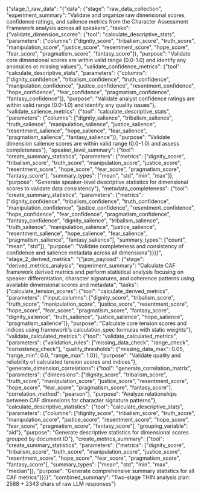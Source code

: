 {"stage_1_raw_data": "{\"data\": {\"stage\": \"raw_data_collection\", \"experiment_summary\": \"Validate and organize raw dimensional scores, confidence ratings, and salience metrics from the Character Assessment Framework analysis across all speakers\", \"tasks\": {\"validate_dimension_scores\": {\"tool\": \"calculate_descriptive_stats\", \"parameters\": {\"columns\": [\"dignity_score\", \"tribalism_score\", \"truth_score\", \"manipulation_score\", \"justice_score\", \"resentment_score\", \"hope_score\", \"fear_score\", \"pragmatism_score\", \"fantasy_score\"]}, \"purpose\": \"Validate core dimensional scores are within valid range (0.0-1.0) and identify any anomalies or missing values\"}, \"validate_confidence_metrics\": {\"tool\": \"calculate_descriptive_stats\", \"parameters\": {\"columns\": [\"dignity_confidence\", \"tribalism_confidence\", \"truth_confidence\", \"manipulation_confidence\", \"justice_confidence\", \"resentment_confidence\", \"hope_confidence\", \"fear_confidence\", \"pragmatism_confidence\", \"fantasy_confidence\"]}, \"purpose\": \"Validate analyst confidence ratings are within valid range (0.0-1.0) and identify any quality issues\"}, \"validate_salience_metrics\": {\"tool\": \"calculate_descriptive_stats\", \"parameters\": {\"columns\": [\"dignity_salience\", \"tribalism_salience\", \"truth_salience\", \"manipulation_salience\", \"justice_salience\", \"resentment_salience\", \"hope_salience\", \"fear_salience\", \"pragmatism_salience\", \"fantasy_salience\"]}, \"purpose\": \"Validate dimension salience scores are within valid range (0.0-1.0) and assess completeness\"}, \"speaker_level_summary\": {\"tool\": \"create_summary_statistics\", \"parameters\": {\"metrics\": [\"dignity_score\", \"tribalism_score\", \"truth_score\", \"manipulation_score\", \"justice_score\", \"resentment_score\", \"hope_score\", \"fear_score\", \"pragmatism_score\", \"fantasy_score\"], \"summary_types\": [\"mean\", \"std\", \"min\", \"max\"]}, \"purpose\": \"Generate speaker-level descriptive statistics for dimensional scores to validate data consistency\"}, \"metadata_completeness\": {\"tool\": \"create_summary_statistics\", \"parameters\": {\"metrics\": [\"dignity_confidence\", \"tribalism_confidence\", \"truth_confidence\", \"manipulation_confidence\", \"justice_confidence\", \"resentment_confidence\", \"hope_confidence\", \"fear_confidence\", \"pragmatism_confidence\", \"fantasy_confidence\", \"dignity_salience\", \"tribalism_salience\", \"truth_salience\", \"manipulation_salience\", \"justice_salience\", \"resentment_salience\", \"hope_salience\", \"fear_salience\", \"pragmatism_salience\", \"fantasy_salience\"], \"summary_types\": [\"count\", \"mean\", \"std\"]}, \"purpose\": \"Validate completeness and consistency of confidence and salience metadata across all dimensions\"}}}}", "stage_2_derived_metrics": "{\"json_payload\": {\"stage\": \"derived_metrics_analysis\", \"experiment_summary\": \"Calculate CAF framework derived metrics and perform statistical analysis focusing on speaker differentiation, character signatures, and coherence patterns using available dimensional scores and metadata\", \"tasks\": {\"calculate_tension_scores\": {\"tool\": \"calculate_derived_metrics\", \"parameters\": {\"input_columns\": [\"dignity_score\", \"tribalism_score\", \"truth_score\", \"manipulation_score\", \"justice_score\", \"resentment_score\", \"hope_score\", \"fear_score\", \"pragmatism_score\", \"fantasy_score\", \"dignity_salience\", \"truth_salience\", \"justice_salience\", \"hope_salience\", \"pragmatism_salience\"]}, \"purpose\": \"Calculate core tension scores and indices using framework's calculation_spec formulas with static weights\"}, \"validate_calculated_metrics\": {\"tool\": \"validate_calculated_metrics\", \"parameters\": {\"validation_rules\": [\"missing_data_check\", \"range_check\", \"consistency_check\"], \"quality_thresholds\": {\"missing_data_max\": 0.05, \"range_min\": 0.0, \"range_max\": 1.0}}, \"purpose\": \"Validate quality and reliability of calculated tension scores and indices\"}, \"generate_dimension_correlations\": {\"tool\": \"generate_correlation_matrix\", \"parameters\": {\"dimensions\": [\"dignity_score\", \"tribalism_score\", \"truth_score\", \"manipulation_score\", \"justice_score\", \"resentment_score\", \"hope_score\", \"fear_score\", \"pragmatism_score\", \"fantasy_score\"], \"correlation_method\": \"pearson\"}, \"purpose\": \"Analyze relationships between CAF dimensions for character signature patterns\"}, \"calculate_descriptive_statistics\": {\"tool\": \"calculate_descriptive_stats\", \"parameters\": {\"columns\": [\"dignity_score\", \"tribalism_score\", \"truth_score\", \"manipulation_score\", \"justice_score\", \"resentment_score\", \"hope_score\", \"fear_score\", \"pragmatism_score\", \"fantasy_score\"], \"grouping_variable\": \"aid\"}, \"purpose\": \"Generate descriptive statistics for dimensional scores grouped by document ID\"}, \"create_metrics_summary\": {\"tool\": \"create_summary_statistics\", \"parameters\": {\"metrics\": [\"dignity_score\", \"tribalism_score\", \"truth_score\", \"manipulation_score\", \"justice_score\", \"resentment_score\", \"hope_score\", \"fear_score\", \"pragmatism_score\", \"fantasy_score\"], \"summary_types\": [\"mean\", \"std\", \"min\", \"max\", \"median\"]}, \"purpose\": \"Generate comprehensive summary statistics for all CAF metrics\"}}}}", "combined_summary": "Two-stage THIN analysis plan: 2588 + 2343 chars of raw LLM responses"}